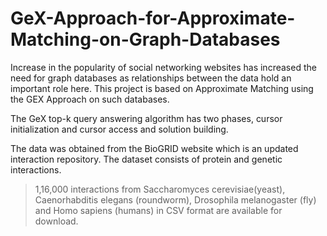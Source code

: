 # GeX-Approach-for-Approximate-Matching-on-Graph-Databases
Increase in the popularity of social networking websites has increased the need for graph databases as relationships between the data hold an important role here. This project is based on Approximate Matching using the GEX Approach on such databases.

The GeX top-k query answering algorithm has two phases, cursor initialization and cursor access and solution building.

The data was obtained from the BioGRID website which is an updated interaction repository.
The dataset consists of protein and genetic interactions.
>1,16,000 interactions from Saccharomyces cerevisiae(yeast), Caenorhabditis elegans (roundworm), Drosophila melanogaster (fly) and Homo sapiens (humans) in CSV format are available for download.
